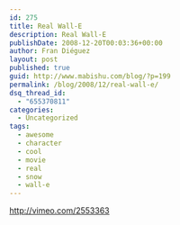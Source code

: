 ```yaml
---
id: 275
title: Real Wall-E
description: Real Wall-E
publishDate: 2008-12-20T00:03:36+00:00
author: Fran Diéguez
layout: post
published: true
guid: http://www.mabishu.com/blog/?p=199
permalink: /blog/2008/12/real-wall-e/
dsq_thread_id:
  - "655370811"
categories:
  - Uncategorized
tags:
  - awesome
  - character
  - cool
  - movie
  - real
  - snow
  - wall-e
---
```

http://vimeo.com/2553363